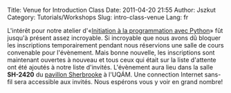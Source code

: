 Title: Venue for Introduction Class
Date: 2011-04-20 21:55
Author: Jszkut
Category: Tutorials/Workshops
Slug: intro-class-venue
Lang: fr

L'intérêt pour notre atelier d'«[Initiation à la programmation avec
Python][]» fût jusqu'à présent assez incroyable. Si incroyable que nous
avons dû bloquer les inscriptions temporairement pendant nous réservions
une salle de cours convenable pour l'évènement. Mais bonne nouvelle, les
inscriptions sont maintenant ouvertes à nouveau et tous ceux qui était
sur la liste d'attente ont été ajoutés à notre liste d'invités.
L'évènement aura lieu dans la salle **SH-2420** du [pavillon
Sherbrooke][] à l'UQÁM. Une connection Internet sans-fil sera accessible
aux invités. Nous espérons vous y voir en grand nombre!

  [Initiation à la programmation avec Python]: http://montrealpython.org/fr/2011/03/intro-class/
  [pavillon Sherbrooke]: http://www.uqam.ca/campus/pavillons/sh.htm
